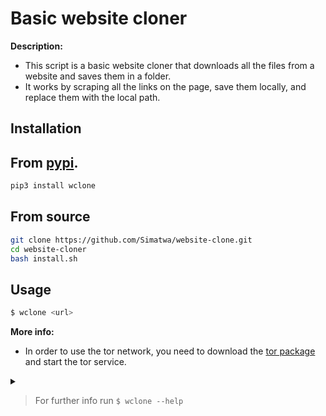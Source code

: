 # Basic website cloner

**Description:**

* This script is a basic website cloner that downloads all the files from a website and saves them in a folder.
* It works by scraping all the links on the page, save them locally, and replace them with the local path.

## Installation

## From [pypi](pypi.org).

```sh
pip3 install wclone
```

## From source

```sh
git clone https://github.com/Simatwa/website-clone.git
cd website-cloner
bash install.sh
```

## Usage

```sh
$ wclone <url>
```

**More info:**

* In order to use the tor network, you need to download the [tor package](https://www.torproject.org/dist/torbrowser/11.0.9/tor-win32-0.4.6.10.zip) and start the tor service.

<details>

<summary>

> For further info run `$ wclone --help`

</summary>

```
 usage: wclone [-h] [-v] [-tp PROXY]
              [-o FOLDER] [-w PATH]
              [--use-tor]
              host

Basic website cloner written in Python

positional arguments:                  host         URL pointing to a
               website               
options:
  -h, --help   show this help
               message and exit
  -v, ---version
               show program's
               version number and
               exit
  -tp PROXY, --tor-proxy PROXY
               Proxy server url
               without schema -
               localhost:9050
  -o FOLDER, --output FOLDER
               Folder for saving
               contents - host
  -w PATH, --workspace PATH
               Directory for saving
               contents - /data/dat
               a/com.termux/files/h
               ome/temp
  --use-tor    Use tor proxy -
               False
```
</details>





